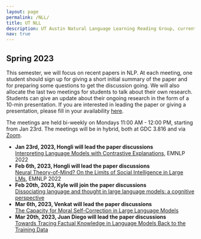 ```yaml
---
layout: page
permalink: /NLL/
title: UT NLL
description: UT Austin Natural Language Learning Reading Group, currently supervised by Professor <a href="https://www.cs.utexas.edu/~mooney/">Raymond Mooney</a>
nav: true
---
```


<h2>Spring 2023</h2>
This semester, we will focus on recent papers in NLP. At each meeting, one student should sign up for giving a short initial summary of the paper and for preparing some questions to get the discussion going. We will also allocate the last two meetings for students to talk about their own research. Students can give an update about their ongoing research in the form of a 10-min presentation. If you are interested in leading the paper or giving a presentation, please fill in your availability <a href="https://docs.google.com/spreadsheets/d/17y7wGwBkSCq4ZCLCYVTyCmM2m_zGGA6eGmTNPUc6UM4/edit?usp=sharing">here</a>.

The meetings are held bi-weekly on Mondays 11:00 AM - 12:00 PM, starting from Jan 23rd. The meetings will be in hybrid, both at GDC 3.816 and via <a href="https://utexas.zoom.us/j/2413159498">Zoom</a>.

<ul>
   <li><strong>Jan 23rd, 2023, Hongli will lead the paper discussions</strong></li>
   <a href="https://aclanthology.org/2022.emnlp-main.14/">Interpreting Language Models with Contrastive Explanations</a>, EMNLP 2022

   <li><strong>Feb 6th, 2023</b>, Hongli will lead the paper discussions</strong></li>
   <a href="https://aclanthology.org/2022.emnlp-main.248/">Neural Theory-of-Mind? On the Limits of Social Intelligence in Large LMs</a>, EMNLP 2022

   <li><strong>Feb 20th, 2023</b>, Kyle will join the paper discussions</strong></li>
   <a href="https://arxiv.org/abs/2301.06627">Dissociating language and thought in large language models: a cognitive perspective</a>

   <li><strong>Mar 6th, 2023</b>, Venkat will lead the paper discussions</strong></li>
   <a href="https://arxiv.org/abs/2302.07459">The Capacity for Moral Self-Correction in Large Language Models</a>

   <li><strong>Mar 20th, 2023</b>, Juan Diego will lead the paper discussions</strong></li>
   <a href="https://arxiv.org/pdf/2205.11482">Towards Tracing Factual Knowledge in Language Models Back to the Training Data</a>
</ul>